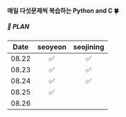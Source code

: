 #### 매일 다섯문제씩 복습하는 Python and C 🍀

##### 📌 PLAN 
|Date|seoyeon|seojining|
|:------:|:---:|:---:|
|08.22|✅|✅|
|08.23|✅|✅|
|08.24|✅|✅|
|08.25|✅| |
|08.26| | |
